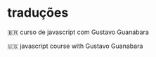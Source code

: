 # traduções
🇧🇷 curso de javascript com Gustavo Guanabara

🇺🇸 javascript course with Gustavo Guanabara